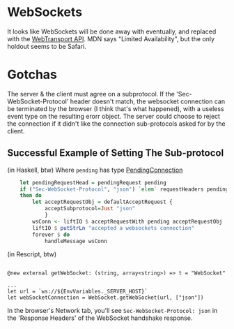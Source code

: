 # WebSockets
It looks like WebSockets will be done away with eventually, and replaced with the [WebTransport API](https://developer.mozilla.org/en-US/docs/Web/API/WebTransport_API). MDN says "Limited Availability", but the only holdout seems to be Safari.

# Gotchas

The server & the client must agree on a subprotocol. If the 'Sec-WebSocket-Protocol' header doesn't match, the websocket connection can be terminated by the browser (I think that's what happened), with a useless event type on the resulting erorr object. The server could choose to reject the connection if it didn't like the connection sub-protocols asked for by the client.

## Successful Example of Setting The Sub-protocol
(in Haskell, btw)
Where `pending` has type [PendingConnection](https://hackage.haskell.org/package/websockets-0.13.0.0/docs/Network-WebSockets.html#t:PendingConnection)
```haskell
    let pendingRequestHead = pendingRequest pending
    if ("Sec-WebSocket-Protocol", "json") `elem` requestHeaders pendingRequestHead 
    then do
        let acceptRequestObj = defaultAcceptRequest {
            acceptSubprotocol=Just "json"
            }
        wsConn <- liftIO $ acceptRequestWith pending acceptRequestObj
        liftIO $ putStrLn "accepted a websockets connection"
        forever $ do
            handleMessage wsConn
```

(in Rescript, btw)
```rescript

@new external getWebSocket: (string, array<string>) => t = "WebSocket"

...
let url = `ws://${EnvVariables._SERVER_HOST}`
let webSocketConnection = WebSocket.getWebSocket(url, ["json"])
```

In the browser's Network tab, you'll see `Sec-WebSocket-Protocol: json` in the 'Response Headers' of the WebSocket handshake response.
